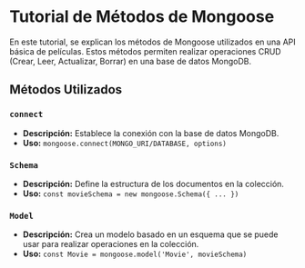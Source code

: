 # Tutorial de Métodos de Mongoose

En este tutorial, se explican los métodos de Mongoose utilizados en una API básica de películas. Estos métodos permiten realizar operaciones CRUD (Crear, Leer, Actualizar, Borrar) en una base de datos MongoDB.

## Métodos Utilizados

### `connect`
- **Descripción:** Establece la conexión con la base de datos MongoDB.
- **Uso:** `mongoose.connect(MONGO_URI/DATABASE, options)`

### `Schema`
- **Descripción:** Define la estructura de los documentos en la colección.
- **Uso:** `const movieSchema = new mongoose.Schema({ ... })`

### `Model`
- **Descripción:** Crea un modelo basado en un esquema que se puede usar para realizar operaciones en la colección.
- **Uso:** `const Movie = mongoose.model('Movie', movieSchema)`